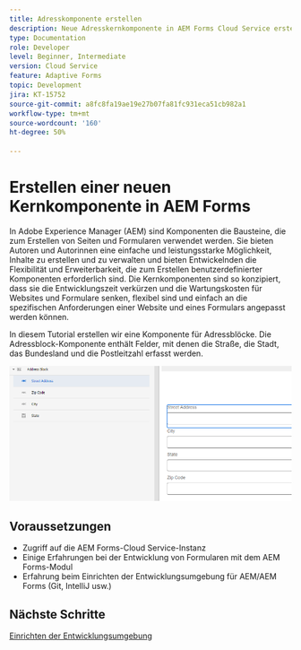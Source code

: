 ```yaml
---
title: Adresskomponente erstellen
description: Neue Adresskernkomponente in AEM Forms Cloud Service erstellen
type: Documentation
role: Developer
level: Beginner, Intermediate
version: Cloud Service
feature: Adaptive Forms
topic: Development
jira: KT-15752
source-git-commit: a8fc8fa19ae19e27b07fa81fc931eca51cb982a1
workflow-type: tm+mt
source-wordcount: '160'
ht-degree: 50%

---
```



# Erstellen einer neuen Kernkomponente in AEM Forms

In Adobe Experience Manager (AEM) sind Komponenten die Bausteine, die zum Erstellen von Seiten und Formularen verwendet werden. Sie bieten Autoren und Autorinnen eine einfache und leistungsstarke Möglichkeit, Inhalte zu erstellen und zu verwalten und bieten Entwickelnden die Flexibilität und Erweiterbarkeit, die zum Erstellen benutzerdefinierter Komponenten erforderlich sind. Die Kernkomponenten sind so konzipiert, dass sie die Entwicklungszeit verkürzen und die Wartungskosten für Websites und Formulare senken, flexibel sind und einfach an die spezifischen Anforderungen einer Website und eines Formulars angepasst werden können.

In diesem Tutorial erstellen wir eine Komponente für Adressblöcke. Die Adressblock-Komponente enthält Felder, mit denen die Straße, die Stadt, das Bundesland und die Postleitzahl erfasst werden.

![final-address](assets/final-address-component.png)

## Voraussetzungen

* Zugriff auf die AEM Forms-Cloud Service-Instanz
* Einige Erfahrungen bei der Entwicklung von Formularen mit dem AEM Forms-Modul
* Erfahrung beim Einrichten der Entwicklungsumgebung für AEM/AEM Forms (Git, IntelliJ usw.)

## Nächste Schritte

[Einrichten der Entwicklungsumgebung](./set-up.md)

